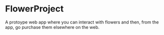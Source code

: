 # FlowerProject
 A protoype web app where you can interact with flowers and then, from the app, go purchase them elsewhere on the web.
